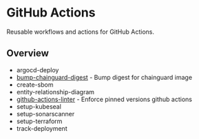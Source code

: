 # GitHub Actions

Reusable workflows and actions for GitHub Actions.

## Overview

- argocd-deploy
- [bump-chainguard-digest](./bump-chainguard-digest) - Bump digest for chainguard image
- create-sbom
- entity-relationship-diagram
- [github-actions-linter](./github-actions-linter) - Enforce pinned versions github actions
- setup-kubeseal
- setup-sonarscanner
- setup-terraform
- track-deployment
